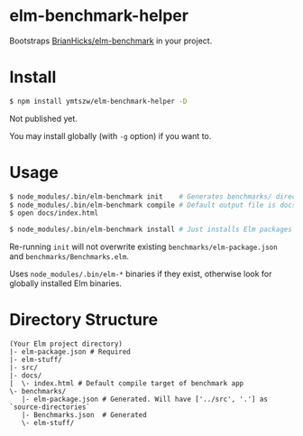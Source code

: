 # elm-benchmark-helper

Bootstraps [BrianHicks/elm-benchmark][eb] in your project.

[eb]: https://github.com/BrianHicks/elm-benchmark

# Install

```sh
$ npm install ymtszw/elm-benchmark-helper -D
```

Not published yet.

You may install globally (with `-g` option) if you want to.

# Usage

```sh
$ node_modules/.bin/elm-benchmark init    # Generates benchmarks/ directory with sample benchmark app
$ node_modules/.bin/elm-benchmark compile # Default output file is docs/index.html
$ open docs/index.html

$ node_modules/.bin/elm-benchmark install # Just installs Elm packages in benchmarks/elm-package.json
```

Re-running `init` will not overwrite existing `benchmarks/elm-package.json` and `benchmarks/Benchmarks.elm`.

Uses `node_modules/.bin/elm-*` binaries if they exist, otherwise look for globally installed Elm binaries.

# Directory Structure

```
(Your Elm project directory)
|- elm-package.json # Required
|- elm-stuff/
|- src/
|- docs/
|  \- index.html # Default compile target of benchmark app
\- benchmarks/
   |- elm-package.json # Generated. Will have ['../src', '.'] as `source-directories`
   |- Benchmarks.json  # Generated
   \- elm-stuff/
```
